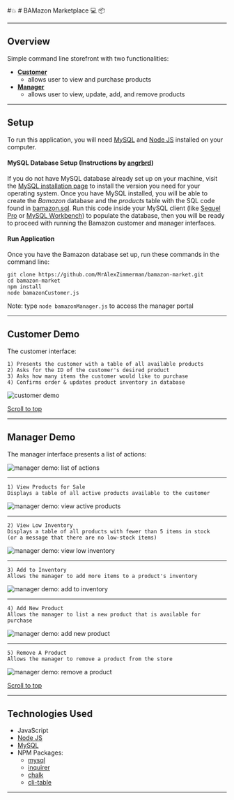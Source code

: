 #:collision: # BAMazon Marketplace :computer: :package:
___

## Overview
Simple command line storefront with two functionalities:

* [**Customer**](#customer-demo)
	* allows user to view and purchase products
* [**Manager**](#manager-demo)
	* allows user to view, update, add, and remove products

___

## Setup
To run this application, you will need [MySQL](https://dev.mysql.com/doc/refman/5.6/en/installing.html) and [Node JS](https://nodejs.org/en/download/) installed on your computer.

#### MySQL Database Setup (Instructions by [angrbrd](https://github.com/angrbrd/))
If you do not have MySQL database already set up on your machine, visit the [MySQL installation page](https://dev.mysql.com/doc/refman/5.6/en/installing.html) to install the version you need for your operating system. Once you have MySQL installed, you will be able to create the *Bamazon* database and the *products* table with the SQL code found in [bamazon.sql](bamazon.sql). Run this code inside your MySQL client (like [Sequel Pro](https://www.sequelpro.com/) or [MySQL Workbench](https://dev.mysql.com/downloads/workbench/)) to populate the database, then you will be ready to proceed with running the Bamazon customer and manager interfaces.

#### Run Application
Once you have the Bamazon database set up, run these commands in the command line:

```
git clone https://github.com/MrAlexZimmerman/bamazon-market.git
cd bamazon-market
npm install
node bamazonCustomer.js
```
Note: type `node bamazonManager.js` to access the manager portal

___

## Customer Demo <a id="customer-demo"></a>
The customer interface:

```
1) Presents the customer with a table of all available products
2) Asks for the ID of the customer's desired product
3) Asks how many items the customer would like to purchase
4) Confirms order & updates product inventory in database
```
![customer demo][1_bamazonCustomer]

[Scroll to top](#top)

___

## Manager Demo <a id="manager-demo"></a>
The manager interface presents a list of actions:

![manager demo: list of actions][2_bamazonManager]

___

```
1) View Products for Sale
Displays a table of all active products available to the customer
```
![manager demo: view active products][3_bamazonManager]

___


```
2) View Low Inventory
Displays a table of all products with fewer than 5 items in stock
(or a message that there are no low-stock items)
```
![manager demo: view low inventory][4_bamazonManager]

___

```
3) Add to Inventory
Allows the manager to add more items to a product's inventory
```
![manager demo: add to inventory][5_bamazonManager]

___

```
4) Add New Product
Allows the manager to list a new product that is available for purchase
```
![manager demo: add new product][6_bamazonManager]

___

```
5) Remove A Product
Allows the manager to remove a product from the store
```
![manager demo: remove a product][7_bamazonManager]

[Scroll to top](#top)

___

## Technologies Used
* JavaScript
*  [Node JS](https://nodejs.org/en/download/)
* [MySQL](https://dev.mysql.com/doc/refman/5.6/en/installing.html)
* NPM Packages:
	- [mysql](https://www.npmjs.com/package/mysql)
	- [inquirer](https://www.npmjs.com/package/inquirer)
	- [chalk](https://www.npmjs.com/package/chalk)
	- [cli-table](https://www.npmjs.com/package/cli-table)

___

[1_bamazonCustomer]: 
https://github.com/MrAlexZimmerman/bamazon-market/blob/master/screenshots/customer_demo.gif 

[2_bamazonManager]: 
https://github.com/MrAlexZimmerman/bamazon-market/blob/master/screenshots/2.png "list of actions"

[3_bamazonManager]: 
https://github.com/MrAlexZimmerman/bamazon-market/blob/master/screenshots/3.png "view active products"

[4_bamazonManager]: 
https://github.com/MrAlexZimmerman/bamazon-market/blob/master/screenshots/4.png "view low inventory"

[5_bamazonManager]: 
https://github.com/MrAlexZimmerman/bamazon-market/blob/master/screenshots/5.png "add to inventory"

[6_bamazonManager]: 
https://github.com/MrAlexZimmerman/bamazon-market/blob/master/screenshots/6.png "add new product"

[7_bamazonManager]: 
https://github.com/MrAlexZimmerman/bamazon-market/blob/master/screenshots/7.png "remove a product"
